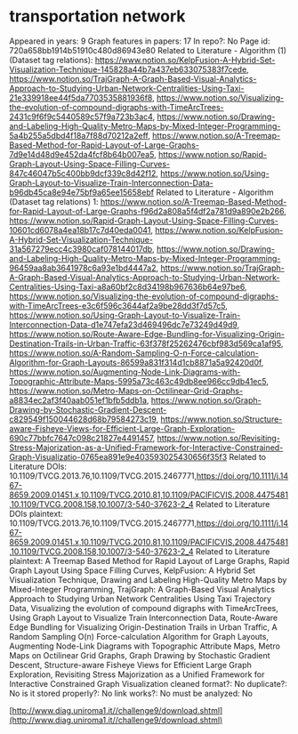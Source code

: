# transportation network

Appeared in years: 9
Graph features in papers: 17
In repo?: No
Page id: 720a658bb1914b51910c480d86943e80
Related to Literature - Algorithm (1) (Dataset tag relations): https://www.notion.so/KelpFusion-A-Hybrid-Set-Visualization-Technique-145828a44b7a437eb633075383f7cede, https://www.notion.so/TrajGraph-A-Graph-Based-Visual-Analytics-Approach-to-Studying-Urban-Network-Centralities-Using-Taxi-21e339918ee44f5da7703535881936f8, https://www.notion.so/Visualizing-the-evolution-of-compound-digraphs-with-TimeArcTrees-2431c9f6f9c5440589c57f9a723b3ac4, https://www.notion.so/Drawing-and-Labeling-High-Quality-Metro-Maps-by-Mixed-Integer-Programming-5a4b255a5dbd4f18a7f88d70212a2eff, https://www.notion.so/A-Treemap-Based-Method-for-Rapid-Layout-of-Large-Graphs-7d9e14d48d9e452da4fcf8b64b007ea5, https://www.notion.so/Rapid-Graph-Layout-Using-Space-Filling-Curves-847c46047b5c400bb9dcf339c8d42f12, https://www.notion.so/Using-Graph-Layout-to-Visualize-Train-Interconnection-Data-b96db45ca8e94e75bf9a65ee15658ebf
Related to Literature - Algorithm (Dataset tag relations) 1: https://www.notion.so/A-Treemap-Based-Method-for-Rapid-Layout-of-Large-Graphs-f96d2a808a5f4df2a781d9a890e2b266, https://www.notion.so/Rapid-Graph-Layout-Using-Space-Filling-Curves-10601cd6078a4ea18b17c7d40eda0041, https://www.notion.so/KelpFusion-A-Hybrid-Set-Visualization-Technique-31a567279ecc4c3980caf078144017db, https://www.notion.so/Drawing-and-Labeling-High-Quality-Metro-Maps-by-Mixed-Integer-Programming-96459aa8ab3641978c6a93e1bd4447a2, https://www.notion.so/TrajGraph-A-Graph-Based-Visual-Analytics-Approach-to-Studying-Urban-Network-Centralities-Using-Taxi-a8a60bf2c8d34198b967636b64e97be6, https://www.notion.so/Visualizing-the-evolution-of-compound-digraphs-with-TimeArcTrees-e3c6f596c3644af2a9be28dd3f7d57c5, https://www.notion.so/Using-Graph-Layout-to-Visualize-Train-Interconnection-Data-d1e747efa23d469496dc7e73249d49d9, https://www.notion.so/Route-Aware-Edge-Bundling-for-Visualizing-Origin-Destination-Trails-in-Urban-Traffic-63f378f25262476cbf983d569ca1af95, https://www.notion.so/A-Random-Sampling-O-n-Force-calculation-Algorithm-for-Graph-Layouts-86599a831f314d1cb8871a5a92420d0f, https://www.notion.so/Augmenting-Node-Link-Diagrams-with-Topographic-Attribute-Maps-5995a73c463c49db8ee966cc9db41ec5, https://www.notion.so/Metro-Maps-on-Octilinear-Grid-Graphs-a8834ec2af3f40aab051ef1bfb5ddb1a, https://www.notion.so/Graph-Drawing-by-Stochastic-Gradient-Descent-c829549f150044628d68b79584273c19, https://www.notion.so/Structure-aware-Fisheye-Views-for-Efficient-Large-Graph-Exploration-690c77bbfc7647c098c21827e4491457, https://www.notion.so/Revisiting-Stress-Majorization-as-a-Unified-Framework-for-Interactive-Constrained-Graph-Visualizatio-0765ea891e9e403593025430656f35f3
Related to Literature DOIs: 10.1109/TVCG.2013.76,10.1109/TVCG.2015.2467771,https://doi.org/10.1111/j.1467-8659.2009.01451.x,10.1109/TVCG.2010.81,10.1109/PACIFICVIS.2008.4475481,10.1109/TVCG.2008.158,10.1007/3-540-37623-2_4
Related to Literature DOIs plaintext: 10.1109/TVCG.2013.76,10.1109/TVCG.2015.2467771,https://doi.org/10.1111/j.1467-8659.2009.01451.x,10.1109/TVCG.2010.81,10.1109/PACIFICVIS.2008.4475481,10.1109/TVCG.2008.158,10.1007/3-540-37623-2_4
Related to Literature plaintext: A Treemap Based Method for Rapid Layout of Large Graphs, Rapid Graph Layout Using Space Filling Curves, KelpFusion: A Hybrid Set Visualization Technique, Drawing and Labeling High-Quality Metro Maps by Mixed-Integer Programming, TrajGraph: A Graph-Based Visual Analytics Approach to Studying Urban Network Centralities Using Taxi Trajectory Data, Visualizing the evolution of compound digraphs with TimeArcTrees, Using Graph Layout to Visualize Train Interconnection Data, Route-Aware Edge Bundling for Visualizing Origin-Destination Trails in Urban Traffic, A Random Sampling O(n) Force-calculation Algorithm for Graph Layouts, Augmenting Node-Link Diagrams with Topographic Attribute Maps, Metro Maps on Octilinear Grid Graphs, Graph Drawing by Stochastic Gradient Descent, Structure-aware Fisheye Views for Efficient Large Graph Exploration, Revisiting Stress Majorization as a Unified Framework for Interactive Constrained Graph Visualization
cleaned format?: No
duplicate?: No
is it stored properly?: No
link works?: No
must be analyzed: No

[http://www.diag.uniroma1.it//challenge9/download.shtml](http://www.diag.uniroma1.it//challenge9/download.shtml)